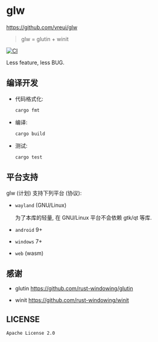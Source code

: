 # glw
<https://github.com/vreui/glw>

> glw = glutin + winit

[![CI](https://github.com/vreui/glw/actions/workflows/ci.yml/badge.svg)](https://github.com/vreui/glw/actions)

Less feature, less BUG.


## 编译开发

+ 代码格式化:

  ```
  cargo fmt
  ```

+ 编译:

  ```
  cargo build
  ```

+ 测试:

  ```
  cargo test
  ```


## 平台支持

glw (计划) 支持下列平台 (协议):

+ `wayland` (GNU/Linux)

  为了本库的轻量, 在 GNU/Linux 平台不会依赖 gtk/qt 等库.

+ `android` 9+

+ `windows` 7+

+ `web` (wasm)


## 感谢

+ glutin
  <https://github.com/rust-windowing/glutin>

+ winit
  <https://github.com/rust-windowing/winit>


## LICENSE

`Apache License 2.0`
